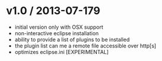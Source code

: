 v1.0 / 2013-07-179
==================
 * initial version only with OSX support
 * non-interactive eclipse installation
 * ability to provide a list of plugins to be installed
 * the plugin list can me a remote file accessible over http[s]
 * optimizes eclipse.ini [EXPERIMENTAL]